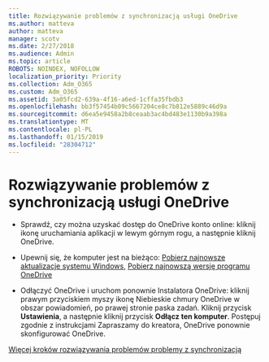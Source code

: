 ```yaml
---
title: Rozwiązywanie problemów z synchronizacją usługi OneDrive
ms.author: matteva
author: matteva
manager: scotv
ms.date: 2/27/2018
ms.audience: Admin
ms.topic: article
ROBOTS: NOINDEX, NOFOLLOW
localization_priority: Priority
ms.collection: Adm_O365
ms.custom: Adm_O365
ms.assetid: 3a05fcd2-639a-4f16-a6ed-1cffa35fbdb3
ms.openlocfilehash: bb3f57454b09c5667204ce8c7b812e5889c46d9a
ms.sourcegitcommit: d6ea5e9458a2b8ceaab3ac4bd483e1130b9a398a
ms.translationtype: MT
ms.contentlocale: pl-PL
ms.lasthandoff: 01/15/2019
ms.locfileid: "28304712"
---
```

# <a name="fix-onedrive-sync-problems"></a>Rozwiązywanie problemów z synchronizacją usługi OneDrive

- Sprawdź, czy można uzyskać dostęp do OneDrive konto online: kliknij ikonę uruchamiania aplikacji w lewym górnym rogu, a następnie kliknij OneDrive.
    
- Upewnij się, że komputer jest na bieżąco: [Pobierz najnowsze aktualizacje systemu Windows](http://go.microsoft.com/fwlink/p/?LinkId=825773), [Pobierz najnowszą wersję programu OneDrive](https://go.microsoft.com/fwlink/p/?linkid=844652)
    
- Odłączyć OneDrive i uruchom ponownie Instalatora OneDrive: kliknij prawym przyciskiem myszy ikonę Niebieskie chmury OneDrive w obszar powiadomień, po prawej stronie paska zadań. Kliknij przycisk **Ustawienia**, a następnie kliknij przycisk **Odłącz ten komputer**. Postępuj zgodnie z instrukcjami Zapraszamy do kreatora, OneDrive ponownie skonfigurować OneDrive.
    
[Więcej kroków rozwiązywania problemów problemy z synchronizacją](https://go.microsoft.com/fwlink/?linkid=866431)
  

